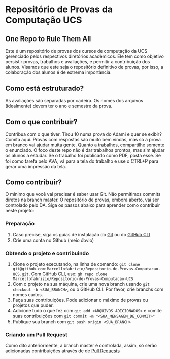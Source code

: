 # Repositório de Provas da Computação UCS
## One Repo to Rule Them All
Este é um repositório de provas dos cursos de computação da UCS gerenciado pelos respectivos diretórios acadêmicos. Ele tem como objetivo persistir provas, trabalhos e avaliações, e permitir a contribuição dos alunos. Visamos que este seja o repositório definitivo de provas, por isso, a colaboração dos alunos é de extrema importância.

## Como está estruturado?
As avaliações são separadas por cadeira. Os nomes dos arquivos (idealmente) devem ter o ano e semestre da prova.

## Com o que contribuir?
Contribua com o que tiver. Tirou 10 numa prova do Adami e quer se exibir? Comita aqui. Provas com respostas são muito bem vindas, mas só a prova em branco vai ajudar muita gente. Quanto a trabalhos, compartilhe somente o enunciado. O foco deste repo não é dar trabalhos prontos, mas sim ajudar os alunos a estudar. Se o trabalho foi publicado como PDF, posta esse. Se foi como tarefa pelo AVA, vá para a tela do trabalho e use o CTRL+P para gerar uma impressão da tela.

## Como contribuir?
O mínimo que você vai precisar é saber usar Git. Não permitimos commits diretos na branch master. O repositório de provas, embora aberto, vai ser controlado pelo DA. Siga os passos abaixo para aprender como contribuir neste projeto:

### Preparação
1. Caso precise, siga os guias de instalação do [Git](https://docs.github.com/pt/get-started/quickstart/set-up-git#setting-up-git) ou do [GitHub CLI](https://cli.github.com/manual/installation)
2. Crie uma conta no Github (meio óbvio)

### Obtendo o projeto e contribuindo
1. Clone o projeto executando, na linha de comando: `git clone git@github.com:Marcellofabrizio/Repositorio-de-Provas-Computacao-UCS.git`. Com GitHub CLI, use: `gh repo clone Marcellofabrizio/Repositorio-de-Provas-Computacao-UCS`
2. Com o projeto na sua máquina, crie uma nova branch usando `git checkout -b <SUA_BRANCH>`, ou o GitHub CLI. Por favor, crie branchs com nomes curtos.
3. Faça suas contribuições. Pode adicionar o máximo de provas ou projetos que puder. 
4. Adicione tudo o que fez com `git add <ARQUIVOS_ADICIONADOS>` e comite suas contribuições com `git commit -m "<SUA_MENSAGEM_DE_COMMIT>"`
5. Publique sua branch com `git push origin <SUA_BRANCH>`

### Criando um Pull Request
Como dito anteriormente, a branch master é controlada, assim, só serão adicionadas contribuições através de de [Pull Requests]()